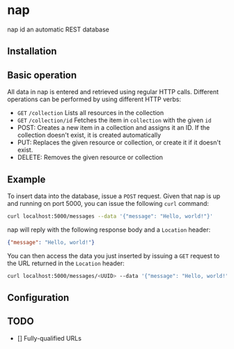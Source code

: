 # nap

nap id an automatic REST database

## Installation

## Basic operation

All data in nap is entered and retrieved using regular HTTP calls. Different operations can be performed by using different HTTP verbs:

 - `GET` `/collection` Lists all resources in the collection
 - `GET` `/collection/id` Fetches the item in `collection` with the given `id`
 - POST: Creates a new item in a collection and assigns it an ID. If the collection doesn't exist, it is created automatically
 - PUT: Replaces the given resource or collection, or create it if it doesn't exist.
 - DELETE: Removes the given resource or collection

## Example

To insert data into the database, issue a `POST` request. Given that nap is up and running on port 5000, you can issue the following `curl` command:

```sh
curl localhost:5000/messages --data '{"message": "Hello, world!"}'
```

nap will reply with the following response body and a `Location` header:

```json
{"message": "Hello, world!"}
```

You can then access the data you just inserted by issuing a `GET` request to the URL returned in the `Location` header:

```sh
curl localhost:5000/messages/<UUID> --data '{"message": "Hello, world!"}'
```

## Configuration

## TODO

 - [] Fully-qualified URLs
